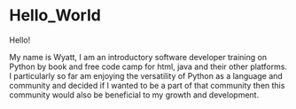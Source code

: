# Hello_World

Hello!

My name is Wyatt, I am an introductory software developer training on Python by book and free code camp for html, java and their other platforms.
I particularly so far am enjoying the versatility of Python as a language and community and decided if I wanted to be a part of that community then this community would also be beneficial to my growth and development.
